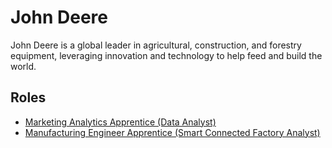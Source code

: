 # John Deere

John Deere is a global leader in agricultural, construction, and forestry equipment, leveraging innovation and technology to help feed and build the world.

## Roles

- [Marketing Analytics Apprentice (Data Analyst)](../roles/2023_07_JOHN_DEERE_MARKETING_ANALYTICS_APPRENTICE_DATA_ANALYST.md)
- [Manufacturing Engineer Apprentice (Smart Connected Factory Analyst)](../roles/2023_07_MANUFACTURING_ENGINEER_APPRENTICE) 

